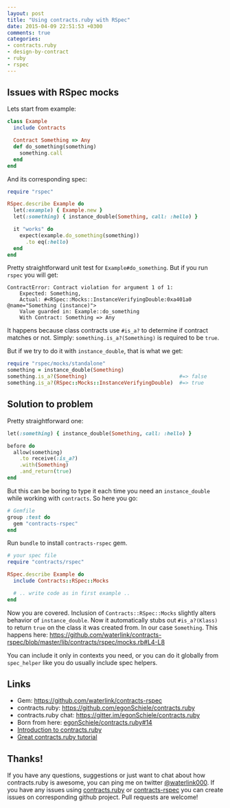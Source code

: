 ```yaml
---
layout: post
title: "Using contracts.ruby with RSpec"
date: 2015-04-09 22:51:53 +0300
comments: true
categories:
- contracts.ruby
- design-by-contract
- ruby
- rspec
---
```


## Issues with RSpec mocks

Lets start from example:

```ruby
class Example
  include Contracts

  Contract Something => Any
  def do_something(something)
    something.call
  end
end
```

And its corresponding spec:

```ruby
require "rspec"

RSpec.describe Example do
  let(:example) { Example.new }
  let(:something) { instance_double(Something, call: :hello) }

  it "works" do
    expect(example.do_something(something))
      .to eq(:hello)
  end
end
```

Pretty straightforward unit test for `Example#do_something`. But if you run `rspec` you will get:

```
ContractError: Contract violation for argument 1 of 1:
    Expected: Something,
    Actual: #<RSpec::Mocks::InstanceVerifyingDouble:0xa401a0 @name="Something (instance)">
    Value guarded in: Example::do_something
    With Contract: Something => Any
```

It happens because class contracts use `#is_a?` to determine if contract matches or not. Simply: `something.is_a?(Something)` is required to be `true`.

But if we try to do it with `instance_double`, that is what we get:

```ruby
require "rspec/mocks/standalone"
something = instance_double(Something)
something.is_a?(Something)                              #=> false
something.is_a?(RSpec::Mocks::InstanceVerifyingDouble)  #=> true
```

## Solution to problem

Pretty straightforward one:

```ruby
let(:something) { instance_double(Something, call: :hello) }

before do
  allow(something)
    .to receive(:is_a?)
    .with(Something)
    .and_return(true)
end
```

But this can be boring to type it each time you need an `instance_double` while working with `contracts`. So here you go:

```ruby
# Gemfile
group :test do
  gem "contracts-rspec"
end
```

Run `bundle` to install `contracts-rspec` gem.

```ruby
# your spec file
require "contracts/rspec"

RSpec.describe Example do
  include Contracts::RSpec::Mocks

  # .. write code as in first example ..
end
```

Now you are covered. Inclusion of `Contracts::RSpec::Mocks` slightly alters behavior of `instance_double`. Now it automatically stubs out `#is_a?(Klass)` to return `true` on the class it was created from. In our case `Something`. This happens here: https://github.com/waterlink/contracts-rspec/blob/master/lib/contracts/rspec/mocks.rb#L4-L8

You can include it only in contexts you need, or you can do it globally from `spec_helper` like you do usually include spec helpers.

## Links

- Gem: https://github.com/waterlink/contracts-rspec
- contracts.ruby: https://github.com/egonSchiele/contracts.ruby
- contracts.ruby chat: https://gitter.im/egonSchiele/contracts.ruby
- Born from here: [egonSchiele/contracts.ruby#14](https://github.com/egonSchiele/contracts.ruby/issues/14)
- [Introduction to contracts.ruby](http://waterlink.github.io/blog/2015/03/05/introduction-to-contracts-dot-ruby/)
- [Great contracts.ruby tutorial](https://egonschiele.github.io/contracts.ruby/)

## Thanks!

If you have any questions, suggestions or just want to chat about how contracts.ruby is awesome, you can ping me on twitter [@waterlink000](https://twitter.com/waterlink000). If you have any issues using [contracts.ruby](https://github.com/egonSchiele/contracts.ruby) or [contracts-rspec](https://github.com/waterlink/contracts-rspec) you can create issues on corresponding github project. Pull requests are welcome!
